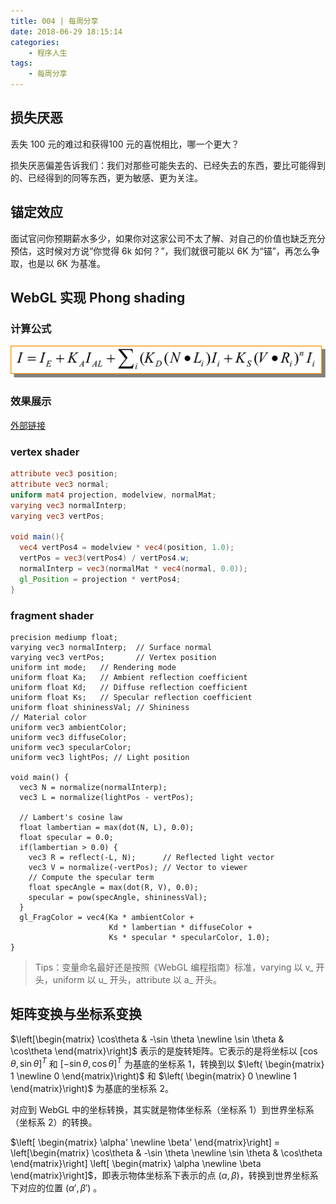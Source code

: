 ```yaml
---
title: 004 | 每周分享
date: 2018-06-29 18:15:14
categories:
	- 程序人生
tags:
	- 每周分享
---
```


## 损失厌恶

丢失 100 元的难过和获得100 元的喜悦相比，哪一个更大？

损失厌恶偏差告诉我们：我们对那些可能失去的、已经失去的东西，要比可能得到的、已经得到的同等东西，更为敏感、更为关注。

<!-- more -->

## 锚定效应

面试官问你预期薪水多少，如果你对这家公司不太了解、对自己的价值也缺乏充分预估，这时候对方说“你觉得 6k 如何？”，我们就很可能以 6K 为“锚”，再怎么争取，也是以 6K 为基准。

## WebGL 实现 Phong shading

### 计算公式

![phong_shading](每周分享第四期/phong_shading.png)

### 效果展示

[外部链接](http://www.cs.toronto.edu/~jacobson/phong-demo/)

### vertex shader

```vert
attribute vec3 position;
attribute vec3 normal;
uniform mat4 projection, modelview, normalMat;
varying vec3 normalInterp;
varying vec3 vertPos;

void main(){
  vec4 vertPos4 = modelview * vec4(position, 1.0);
  vertPos = vec3(vertPos4) / vertPos4.w;
  normalInterp = vec3(normalMat * vec4(normal, 0.0));
  gl_Position = projection * vertPos4;
}
```

### fragment shader

```
precision mediump float;
varying vec3 normalInterp;  // Surface normal
varying vec3 vertPos;       // Vertex position
uniform int mode;   // Rendering mode
uniform float Ka;   // Ambient reflection coefficient
uniform float Kd;   // Diffuse reflection coefficient
uniform float Ks;   // Specular reflection coefficient
uniform float shininessVal; // Shininess
// Material color
uniform vec3 ambientColor;
uniform vec3 diffuseColor;
uniform vec3 specularColor;
uniform vec3 lightPos; // Light position

void main() {
  vec3 N = normalize(normalInterp);
  vec3 L = normalize(lightPos - vertPos);

  // Lambert's cosine law
  float lambertian = max(dot(N, L), 0.0);
  float specular = 0.0;
  if(lambertian > 0.0) {
    vec3 R = reflect(-L, N);      // Reflected light vector
    vec3 V = normalize(-vertPos); // Vector to viewer
    // Compute the specular term
    float specAngle = max(dot(R, V), 0.0);
    specular = pow(specAngle, shininessVal);
  }
  gl_FragColor = vec4(Ka * ambientColor +
                      Kd * lambertian * diffuseColor +
                      Ks * specular * specularColor, 1.0);
}
```

> Tips：变量命名最好还是按照《WebGL 编程指南》标准，varying 以 v_ 开头，uniform 以 u_ 开头，attribute 以 a_ 开头。

## 矩阵变换与坐标系变换

$\left[\begin{matrix} \cos\theta & -\sin \theta \newline \sin \theta & \cos\theta  \end{matrix}\right]$ 表示的是旋转矩阵。它表示的是将坐标以 $[\cos\theta, \sin\theta]^T$ 和 $[-\sin\theta, \cos\theta]^T$ 为基底的坐标系 1，转换到以 $\left( \begin{matrix} 1 \newline 0 \end{matrix}\right)$ 和 $\left( \begin{matrix} 0 \newline 1 \end{matrix}\right)$ 为基底的坐标系 2。

对应到 WebGL 中的坐标转换，其实就是物体坐标系（坐标系 1）到世界坐标系（坐标系 2）的转换。

$\left[ \begin{matrix} \alpha' \newline \beta' \end{matrix}\right] = \left[\begin{matrix} \cos\theta & -\sin \theta \newline \sin \theta & \cos\theta  \end{matrix}\right] \left[ \begin{matrix} \alpha \newline \beta \end{matrix}\right]$，即表示物体坐标系下表示的点 $(\alpha, \beta)$，转换到世界坐标系下对应的位置 $(\alpha', \beta')$ 。





